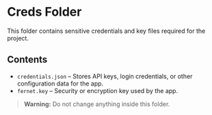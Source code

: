 # Creds Folder

This folder contains sensitive credentials and key files required for the project.

## Contents

- `credentials.json` – Stores API keys, login credentials, or other configuration data for the app.
- `fernet.key` – Security or encryption key used by the app.

> **Warning:** Do not change anything inside this folder.
